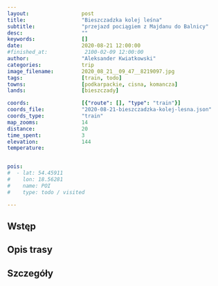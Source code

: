 ```yaml
---
layout:                 post
title:                  "Bieszczadzka kolej leśna"
subtitle:               "przejazd pociągiem z Majdanu do Balnicy"
desc:                   ""
keywords:               []
date:                   2020-08-21 12:00:00
#finished_at:            2100-02-09 12:00:00
author:                 "Aleksander Kwiatkowski"
categories:             trip
image_filename:         2020_08_21__09_47__8219097.jpg
tags:                   [train, todo]
towns:                  [podkarpackie, cisna, komancza]
lands:                  [bieszczady]

coords:                 [{"route": [], "type": "train"}]
coords_file:            "2020-08-21-bieszczadzka-kolej-lesna.json"
coords_type:            "train"
map_zooms:              14
distance:               20
time_spent:             3
elevation:              144
temperature:            


pois:
#  - lat: 54.45911
#    lon: 18.56281
#    name: POI
#    type: todo / visited

---
```



## Wstęp

## Opis trasy

## Szczegóły
